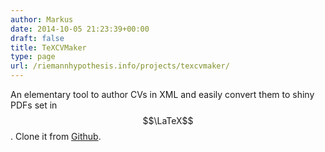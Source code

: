 ```yaml
---
author: Markus
date: 2014-10-05 21:23:39+00:00
draft: false
title: TeXCVMaker
type: page
url: /riemannhypothesis.info/projects/texcvmaker/
---
```


An elementary tool to author CVs in XML and easily convert them to shiny PDFs set in $$\LaTeX$$. Clone it from [Github](https://github.com/MarkusSchepke/TeXCVMaker).
